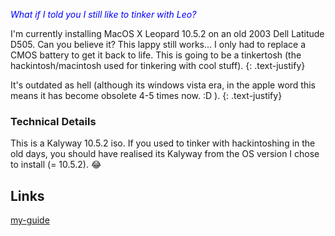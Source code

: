 <span style="color:blue">*What if I told you I still like to tinker with Leo?*</span>

I'm currently installing MacOS X Leopard 10.5.2 on an old 2003 Dell Latitude D505.  Can you believe it? This lappy still works... I only had to replace a CMOS battery to get it back to life.  This is going to be a tinkertosh (the hackintosh/macintosh used for tinkering with cool stuff).
{: .text-justify}

It's outdated as hell (although its windows vista era, in the apple word this means it has become obsolete 4-5 times now. :D ).
{: .text-justify}

### Technical Details
This is a Kalyway 10.5.2 iso.  If you used to tinker with hackintoshing in the old days, you should have realised its Kalyway  from the OS version I chose to install (= 10.5.2). 😂

## Links

[my-guide](https://npylhackintosh.wordpress.com/2014/07/02/kal1052-dld505/)
